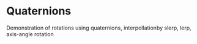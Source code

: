 # Quaternions
Demonstration of rotations using quaternions, interpollationby slerp, lerp, axis-angle rotation
